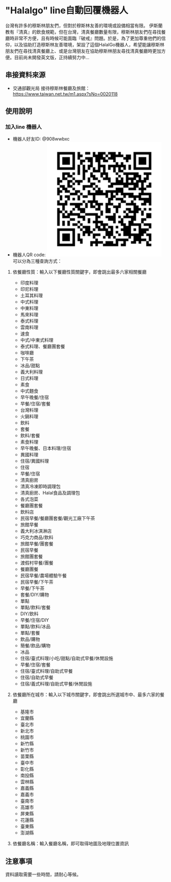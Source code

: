 # "Halalgo" line自動回覆機器人
台灣有許多的穆斯林朋友們，但對於穆斯林友善的環境或設備相當有限。
伊斯蘭教有『清真』的飲食規範，但在台灣，清真餐廳數量有限，穆斯林朋友們在尋找餐廳時非常不方便，且有時候可能面臨『破戒』問題。於是，為了更加尊重他們的信仰，以及協助打造穆斯林友善環境，架設了這個HalalGo機器人，希望能讓穆斯林朋友們在尋找清真餐廳上、或是台灣朋友在協助穆斯林朋友尋找清真餐廳時更加方便。目前尚未開發英文版，正持續努力中...

## 串接資料來源
- 交通部觀光局 接待穆斯林餐廳及旅館：https://www.taiwan.net.tw/m1.aspx?sNo=0020118
## 使用說明
### 加入line 機器人
- 機器人好友ID: @908wwbxc
- 機器人QR code: <img src="./linebot qrcode.png">
可以分為三種查詢方式：
1. 依餐廳性質：輸入以下餐廳性質關鍵字，即會跳出最多六家相關餐廳
    - 印度料理
    - 印尼料理
    - 土耳其料理
    - 中式料理
    - 中東料理
    - 馬來料理
    - 泰式料理
    - 雲南料理
    - 速食
    - 中式/中東式料理
    - 泰式料理、餐廳團套餐
    - 咖啡廳
    - 下午茶
    - 冰品/甜點
    - 義大利料理
    - 日式料理
    - 素食
    - 中式麵食
    - 早午晚餐/住宿
    - 早餐/住宿/套餐
    - 台灣料理
    - 火鍋料理
    - 飲料
    - 套餐
    - 飲料/套餐
    - 素食料理
    - 早午晚餐、日本料理/住宿
    - 異國料理
    - 住宿/異國料理
    - 住宿
    - 早餐/住宿
    - 清真廚房
    - 清真冷凍即時調理包
    - 清真廚房、Halal食品及調理包
    - 各式泡菜
    - 餐廳團套餐
    - 飲料店
    - 民宿早餐/餐廳團套餐/觀光工廠下午茶
    - 旅館早餐
    - 義大利冰淇淋店
    - 巧克力商品/飲料
    - 旅館早餐/團套餐
    - 民宿早餐
    - 旅館團套餐
    - 渡假村早餐/團餐
    - 餐廳團餐
    - 民宿早餐/農場體驗午餐
    - 民宿早餐/下午茶
    - 早餐/下午茶
    - 套餐/DIY/購物
    - 單點
    - 單點/飲料/套餐
    - DIY/飲料
    - 早餐/住宿/DIY
    - 單點/飲料/冰品
    - 單點/套餐
    - 飲品/購物
    - 簡餐/飲品/購物
    - 冰品
    - 住宿/臺式料理/小吃/甜點/自助式早餐/休閒設施
    - 早餐/住宿/套餐
    - 住宿/臺式料理/自助式早餐
    - 住宿/自助式早餐
    - 住宿/義式料理/自助式早餐/休閒設施

2. 依餐廳所在城市：輸入以下城市關鍵字，即會跳出所選城市中、最多六家的餐廳
    - 基隆市
    - 宜蘭縣
    - 臺北市
    - 新北市
    - 桃園市
    - 新竹縣
    - 新竹市
    - 苗栗縣
    - 臺中市
    - 彰化縣
    - 南投縣
    - 雲林縣
    - 嘉義縣
    - 嘉義市
    - 臺南市
    - 高雄市
    - 屏東縣
    - 花蓮縣
    - 臺東縣
    - 澎湖縣

3. 依餐廳名稱：輸入餐廳名稱，即可取得地圖及地理位置資訊


## 注意事項
資料讀取需要一些時間，請耐心等候。